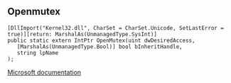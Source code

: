 ## Openmutex

```
[DllImport("Kernel32.dll", CharSet = CharSet.Unicode, SetLastError = true)][return: MarshalAs(UnmanagedType.SysInt)]
public static extern IntPtr OpenMutex(uint dwDesiredAccess,
   [MarshalAs(UnmanagedType.Bool)] bool bInheritHandle,
   string lpName
);
```

[Microsoft documentation](https://docs.microsoft.com/en-us/windows/win32/api/synchapi/nf-synchapi-openmutexw)
